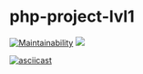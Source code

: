 # php-project-lvl1

[![Maintainability](https://api.codeclimate.com/v1/badges/14041e9fe1f099d41dc0/maintainability)](https://codeclimate.com/github/kerodim/php-project-lvl1/maintainability)
![](https://github.com/kerodim/php-project-lvl1/workflows/main/badge.svg)

[![asciicast](https://asciinema.org/a/HbkaZRHJ2AKigo71kTLjk3pWK.svg)](https://asciinema.org/a/HbkaZRHJ2AKigo71kTLjk3pWK)
